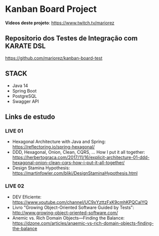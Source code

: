# Kanban Board Project

**Videos deste projeto**: https://www.twitch.tv/mariorez

## Repositorio dos Testes de Integração com KARATE DSL
https://github.com/mariorez/kanban-board-test

## STACK

- Java 14
- Spring Boot
- PostgreSQL
- Swagger API

## Links de estudo

### LIVE 01

- Hexagonal Architecture with Java and Spring: https://reflectoring.io/spring-hexagonal/
- DDD, Hexagonal, Onion, Clean, CQRS, … How I put it all together: https://herbertograca.com/2017/11/16/explicit-architecture-01-ddd-hexagonal-onion-clean-cqrs-how-i-put-it-all-together/
- Design Stamina Hypothesis: https://martinfowler.com/bliki/DesignStaminaHypothesis.html

### LIVE 02

- DEV Eficiente: https://www.youtube.com/channel/UC9xYzttzFxK9cmhKPQCalYQ
- Livro "Growing Object-Oriented Software Guided by Tests": http://www.growing-object-oriented-software.com/
- Anemic vs. Rich Domain Objects—Finding the Balance: https://dzone.com/articles/anaemic-vs-rich-domain-objects-finding-the-balance